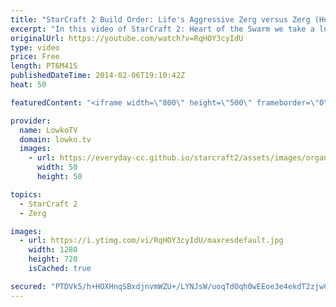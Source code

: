 ```yaml
---
title: "StarCraft 2 Build Order: Life's Aggressive Zerg versus Zerg (Heart of the Swarm)"
excerpt: "In this video of StarCraft 2: Heart of the Swarm we take a look at Life's aggressive response to a game that he recently played versus Jaedong. Right after scouting that EGJaedong goes for a gasless opener, STLife decides to flip the switch an go for a very awesome build order in Zerg versus Zerg and"
originalUrl: https://youtube.com/watch?v=RqHOY3cyIdU
type: video
price: Free
length: PT6M41S
publishedDateTime: 2014-02-06T19:10:42Z
heat: 50

featuredContent: "<iframe width=\"800\" height=\"500\" frameborder=\"0\" src=\"https://www.youtube.com/embed/RqHOY3cyIdU\" allow=\"accelerometer; autoplay; encrypted-media; gyroscope; picture-in-picture\" allowfullscreen></iframe>"

provider:
  name: LowkoTV
  domain: lowko.tv
  images:
    - url: https://everyday-cc.github.io/starcraft2/assets/images/organizations/lowko.tv-50x50.jpg
      width: 50
      height: 50

topics:
  - StarCraft 2
  - Zerg

images:
  - url: https://i.ytimg.com/vi/RqHOY3cyIdU/maxresdefault.jpg
    width: 1280
    height: 720
    isCached: true

secured: "PTDVk5/h+HOXHnqSBxdjnvmWZU+/LYNJsW/uoqTdOqh0wEEoe3e4ekdT2zjwCA7d8/+DdzJwNbxpz5EuBWiWHv8m7ZRRQtEnio+SBMLzanptyOxYM63Cr7gfHV94j+eC75xO0zN1ARvGmcA+qH/O+vqFPvMkedUPx2cREOJOVSdw2U1s+TEpkkH+gJtDSndlxBgATg4pESGp8XvPMzyskG3P8ScPBdvaClErswn6nmjMbzGKsJfTPzQWN0t25AHfwxRDKgG1N1st5ei75449kjyUwwCVHbsE9G6kk/6oxPJHKUzziTKaR5cmnMwYoEVSTExEJ0KvzbWDMpMYkFNRyq7nz5ur2vgg6frYXJyYQfWaOJjIxgKSFigvZSnt47fc7WfKjEbyKKYoqs9X/jyQr3OrGQJDQsawz+G9SlkNjbk=;2IKZ7MT+pYVKTopk/8Ldsg=="
---
```


